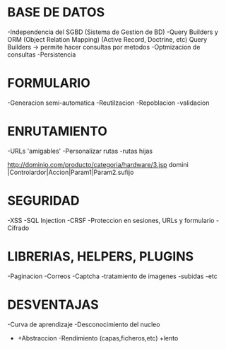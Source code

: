 # BASE DE DATOS 
-Independencia del SGBD (Sistema de Gestion de BD)
-Query Builders y ORM (Object Relation Mapping) (Active Record, Doctrine, etc)
    Query Builders -> permite hacer consultas por metodos
-Optmizacion de consultas
-Persistencia

# FORMULARIO
-Generacion semi-automatica
-Reutilzacion
-Repoblacion
-validacion

# ENRUTAMIENTO
-URLs 'amigables'
-Personalizar rutas
-rutas hijas

http://dominio.com/producto/categoria/hardware/3.jsp
        domini   |Controlardor|Accion|Param1|Param2.sufijo

# SEGURIDAD
-XSS
-SQL Injection
-CRSF
-Proteccion en sesiones, URLs y formulario
-Cifrado

# LIBRERIAS, HELPERS, PLUGINS
-Paginacion
-Correos
-Captcha
-tratamiento de imagenes
-subidas
-etc 

# DESVENTAJAS
-Curva de aprendizaje
-Desconocimiento del nucleo
- +Abstraccion -Rendimiento
   (capas,ficheros,etc) +lento